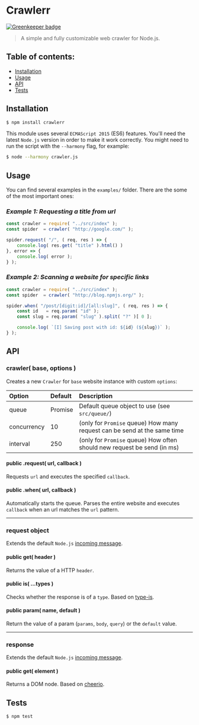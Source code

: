 # Crawlerr

[![Greenkeeper badge](https://badges.greenkeeper.io/Bartozzz/crawlerr.svg)](https://greenkeeper.io/)

> A simple and fully customizable web crawler for Node.js.

## Table of contents:

- [Installation](#installation)
- [Usage](#usage)
- [API](#api)
- [Tests](#tests)

## Installation

```bash
$ npm install crawlerr
```

This module uses several `ECMAScript 2015` (ES6) features. You'll need the latest `Node.js` version in order to make it work correctly. You might need to run the script with the `--harmony` flag, for example:

```bash
$ node --harmony crawler.js
```

## Usage

You can find several examples in the `examples/` folder. There are the some of the most important ones:

### *Example 1: Requesting a title from url*

```javascript
const crawler = require( "../src/index" );
const spider  = crawler( "http://google.com/" );

spider.request( "/", ( req, res ) => {
    console.log( res.get( "title" ).html() )
}, error => {
    console.log( error );
} );
```

### *Example 2: Scanning a website for specific links*

```javascript
const crawler = require( "../src/index" );
const spider  = crawler( "http://blog.npmjs.org/" );

spider.when( "/post/[digit:id]/[all:slug]", ( req, res ) => {
    const id   = req.param( "id" );
    const slug = req.param( "slug" ).split( "?" )[ 0 ];

    console.log( `[I] Saving post with id: ${id} (${slug})` );
} );
```

## API

### crawler( base, options )

Creates a new `Crawler` for `base` website instance with custom `options`:

| Option      | Default | Description                                    |
|:------------|:--------|:-----------------------------------------------|
| queue       | Promise | Default queue object to use (see `src/queue/`) |
| concurrency | 10      | (only for `Promise` queue) How many request can be send at the same time |
| interval    | 250     | (only for `Promise` queue) How often should new request be send (in ms) |

#### **public** .request( url, callback )

Requests `url` and executes the specified `callback`.

#### **public** .when( url, callback )

Automatically starts the queue. Parses the entire website and executes `callback` when an url matches the `url` pattern.

---

### request object

Extends the default `Node.js` [incoming message](https://nodejs.org/api/http.html#http_class_http_incomingmessage).

#### **public** get( header )

Returns the value of a HTTP `header`.

#### **public** is( ...types )

Checks whether the response is of a `type`. Based on [type-is](https://www.npmjs.com/package/type-is).

#### **public** param( name, default )

Return the value of a param (`params`, `body`, `query`) or the `default` value.

---

### response

Extends the default `Node.js` [incoming message](https://nodejs.org/api/http.html#http_class_http_incomingmessage).

#### **public** get( element )

Returns a DOM node. Based on [cheerio](https://www.npmjs.com/package/cheerio).

## Tests

```bash
$ npm test
```
